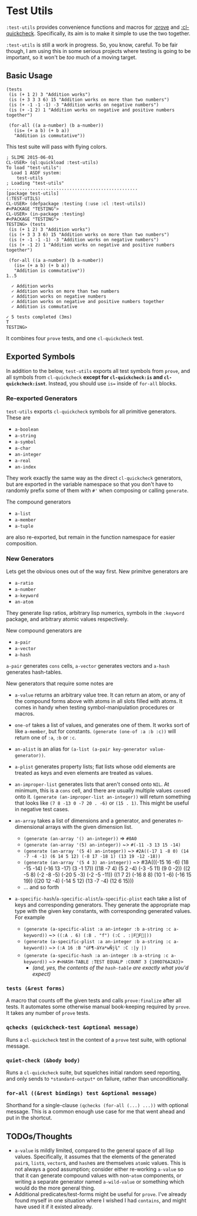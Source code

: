 # Test Utils

`:test-utils` provides convenience functions and macros for [:prove](https://github.com/fukamachi/prove) and [:cl-quickcheck](https://github.com/mcandre/cl-quickcheck). Specifically, its aim is to make it simple to use the two together.

`:test-utils` is still a work in progress. So, you know, careful. To be fair though, I am using this in some serious projects where testing is going to be important, so it won't be *too* much of a moving target.

## Basic Usage

```common-lisp
(tests
 (is (+ 1 2) 3 "Addition works")
 (is (+ 3 3 3 6) 15 "Addition works on more than two numbers")
 (is (+ -1 -1 -1) -3 "Addition works on negative numbers")
 (is (+ -1 2) 1 "Addition works on negative and positive numbers together")

 (for-all ((a a-number) (b a-number))
   (is= (+ a b) (+ b a))
   "Addition is commutative"))
```

This test suite will pass with flying colors.

```
; SLIME 2015-06-01
CL-USER> (ql:quickload :test-utils)
To load "test-utils":
  Load 1 ASDF system:
    test-utils
; Loading "test-utils"
..................................................
[package test-utils]
(:TEST-UTILS)
CL-USER> (defpackage :testing (:use :cl :test-utils))
#<PACKAGE "TESTING">
CL-USER> (in-package :testing)
#<PACKAGE "TESTING">
TESTING> (tests
 (is (+ 1 2) 3 "Addition works")
 (is (+ 3 3 3 6) 15 "Addition works on more than two numbers")
 (is (+ -1 -1 -1) -3 "Addition works on negative numbers")
 (is (+ -1 2) 1 "Addition works on negative and positive numbers together")

 (for-all ((a a-number) (b a-number))
   (is= (+ a b) (+ b a))
   "Addition is commutative"))
1..5

  ✓ Addition works
  ✓ Addition works on more than two numbers
  ✓ Addition works on negative numbers
  ✓ Addition works on negative and positive numbers together
  ✓ Addition is commutative

✓ 5 tests completed (3ms)
T
TESTING>
```

It combines four `prove` tests, and one `cl-quickcheck` test.

## Exported Symbols

In addition to the below, `test-utils` exports all test symbols from `prove`, and all symbols from `cl-quickcheck` **except for `cl-quickcheck:is` and `cl-quickcheck:isnt`**. Instead, you should use `is=` inside of `for-all` blocks.

### Re-exported Generators

`test-utils` exports `cl-quickcheck` symbols for all primitive generators. These are

- `a-boolean`
- `a-string`
- `a-symbol`
- `a-char`
- `an-integer`
- `a-real`
- `an-index`

They work exactly the same way as the direct `cl-quickcheck` generators, but are exported in the variable namespace so that you don't have to randomly prefix some of them with `#'` when composing or calling `generate`.

The compound generators

- `a-list`
- `a-member`
- `a-tuple`

are also re-exported, but remain in the function namespace for easier composition.

### New Generators

Lets get the obvious ones out of the way first. New primitve generators are

- `a-ratio`
- `a-number`
- `a-keyword`
- `an-atom`

They generate lisp ratios, arbitrary lisp numerics, symbols in the `:keyword` package, and arbitrary atomic values respectively.

New compound generators are

- `a-pair`
- `a-vector`
- `a-hash`

`a-pair` generates `cons` cells, `a-vector` generates vectors and `a-hash` generates hash-tables.

New generators that require some notes are

- `a-value` returns an arbitrary value tree. It can return an atom, or any of the compound forms above with atoms in all slots filled with atoms. It comes in handy when testing symbol-manipulation procedures or macros.
- `one-of` takes a list of values, and generates one of them. It works sort of like `a-member`, but for constants. `(generate (one-of :a :b :c))` will return one of `:a`, `:b` or `:c`.
- `an-alist` is an alias for `(a-list (a-pair key-generator value-generator))`.
- `a-plist` generates property lists; flat lists whose odd elements are treated as keys and even elements are treated as values.
- `an-improper-list` generates lists that aren't consed onto `NIL`. At minimum, this is a `cons` cell, and there are usually multiple values `cons`ed onto it. `(generate (an-improper-list an-integer))` will return something that looks like `(7 8 -13 0 -7 20 . -6)` or `(15 . 1)`. This might be useful in negative test cases.
- `an-array` takes a list of dimensions and a generator, and generates n-dimensional arrays with the given dimension list.
	- `(generate (an-array '() an-integer))` => `#0A0`
	- `(generate (an-array '(5) an-integer))` ~> `#(-11 -3 13 15 -14)`
	- `(generate (an-array '(5 4) an-integer))` ~> `#2A((-17 1 -8 0) (14 -7 -4 -1) (6 14 5 12) (-8 17 -18 1) (13 19 -12 -18))`
	- `(generate (an-array '(5 4 3) an-integer))` ~> #3A(((-15 16 -6) (18 -15 -14) (-16 13 -17) (3 -1 17))
    ((18 -7 4) (5 2 -4) (-3 -5 11) (9 0 -2))
    ((2 -5 8) (-2 -8 -5) (-20 5 -3) (-2 -5 -11))
    ((1 7 2) (-16 8 8) (10 1 -6) (-16 15 19))
    ((20 12 -4) (-14 5 12) (13 -7 -4) (12 6 15)))
	- ... and so forth

- `a-specific-hash`/`a-specific-alist`/`a-specific-plist` each take a list of keys and corresponding generators. They generate the appropriate map type with the given key constants, with corresponding generated values. For example
	- `(generate (a-specific-alist :a an-integer :b a-string :c a-keyword))` ~> `((:A . 6) (:B . "f") (:C . :|FF|))`
	- `(generate (a-specific-plist :a an-integer :b a-string :c a-keyword))` ~> `(:A 16 :B "úF¶-áYa*wÑj¾" :C :|y |)`
	- `(generate (a-specific-hash :a an-integer :b a-string :c a-keyword))` ~> `#<HASH-TABLE :TEST EQUALP :COUNT 3 {100D76A2A3}>`
		- _(and, yes, the contents of the `hash-table` are exactly what you'd expect)_

### `tests (&rest forms)`

A macro that counts off the given tests and calls `prove:finalize` after all tests. It automates some otherwise manual book-keeping required by `prove`. It takes any number of `prove` tests.

### `qchecks (quickcheck-test &optional message)`

Runs a `cl-quickcheck` test in the context of a `prove` test suite, with optional message.

### `quiet-check (&body body)`

Runs a `cl-quickcheck` suite, but squelches initial random seed reporting, and only sends to `*standard-output*` on failure, rather than unconditionally.

### `for-all ((&rest bindings) test &optional message)`

Shorthand for a single-clause `(qchecks (for-all (...) ...))` with optional message. This is a common enough use case for me that went ahead and put in the shortcut.

## TODOs/Thoughts

- `a-value` is mildly limited, compared to the general space of all lisp values. Specifically, it assumes that the elements of the generated `pair`s, `list`s, `vector`s, and `hash`es are themselves `atom`ic values. This is not always a good assumption; consider either re-working `a-value` so that it can generate compound values with non-`atom` components, or writing a separate generator named `a-wild-value` or something which would do the more general thing.
- Additional predicates/test-forms might be useful for `prove`. I've already found myself in one situation where I wished I had `contains`, and might have used it if it existed already.
